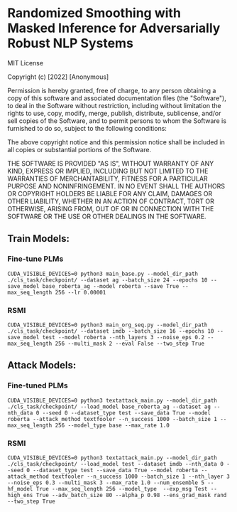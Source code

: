 # Randomized Smoothing with Masked Inference for Adversarially Robust NLP Systems
MIT License

Copyright (c) [2022] [Anonymous]

Permission is hereby granted, free of charge, to any person obtaining a copy
of this software and associated documentation files (the "Software"), to deal
in the Software without restriction, including without limitation the rights
to use, copy, modify, merge, publish, distribute, sublicense, and/or sell
copies of the Software, and to permit persons to whom the Software is
furnished to do so, subject to the following conditions:

The above copyright notice and this permission notice shall be included in all
copies or substantial portions of the Software.

THE SOFTWARE IS PROVIDED "AS IS", WITHOUT WARRANTY OF ANY KIND, EXPRESS OR
IMPLIED, INCLUDING BUT NOT LIMITED TO THE WARRANTIES OF MERCHANTABILITY,
FITNESS FOR A PARTICULAR PURPOSE AND NONINFRINGEMENT. IN NO EVENT SHALL THE
AUTHORS OR COPYRIGHT HOLDERS BE LIABLE FOR ANY CLAIM, DAMAGES OR OTHER
LIABILITY, WHETHER IN AN ACTION OF CONTRACT, TORT OR OTHERWISE, ARISING FROM,
OUT OF OR IN CONNECTION WITH THE SOFTWARE OR THE USE OR OTHER DEALINGS IN THE
SOFTWARE.

## Train Models:

### Fine-tune PLMs
```
CUDA_VISIBLE_DEVICES=0 python3 main_base.py --model_dir_path ./cls_task/checkpoint/ --dataset ag --batch_size 24 --epochs 10 --save_model base_roberta_ag --model roberta --save True --max_seq_length 256 --lr 0.00001
```

### RSMI
```
CUDA_VISIBLE_DEVICES=0 python3 main_org_seq.py --model_dir_path ./cls_task/checkpoint/ --dataset imdb --batch_size 16 --epochs 10 --save_model test --model roberta --nth_layers 3 --noise_eps 0.2 --max_seq_length 256 --multi_mask 2 --eval False --two_step True
```

## Attack Models:

### Fine-tuned PLMs
```
CUDA_VISIBLE_DEVICES=0 python3 textattack_main.py --model_dir_path ./cls_task/checkpoint/ --load_model base_roberta_ag --dataset ag --nth_data 0 --seed 0 --dataset_type test --save_data True --model roberta --attack_method textfooler --n_success 1000 --batch_size 1 --max_seq_length 256 --model_type base --max_rate 1.0
```

### RSMI
```
CUDA_VISIBLE_DEVICES=0 python3 textattack_main.py --model_dir_path ./cls_task/checkpoint/ --load_model test --dataset imdb --nth_data 0 --seed 0 --dataset_type test --save_data True --model roberta --attack_method textfooler --n_success 1000 --batch_size 1 --nth_layer 3 --noise_eps 0.3 --multi_mask 3 --max_rate 1.0 --num_ensemble 5 --hf_model True --max_seq_length 256 --model_type  --exp_msg Test --high_ens True --adv_batch_size 80 --alpha_p 0.98 --ens_grad_mask rand --two_step True
```
